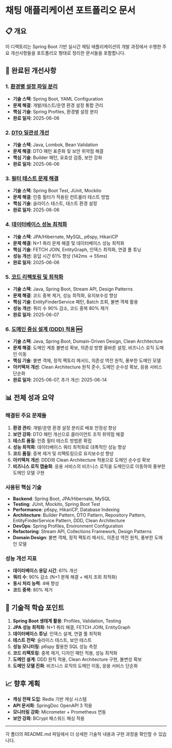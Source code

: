 # 채팅 애플리케이션 포트폴리오 문서

## 📋 개요

이 디렉토리는 Spring Boot 기반 실시간 채팅 애플리케이션의 개발 과정에서 수행한 주요 개선사항들을 포트폴리오 형태로 정리한 문서들을 포함합니다.

## 🚀 완료된 개선사항

### 1. [환경별 설정 파일 분리](./01-environment-configuration-separation/README.md)
- **기술 스택**: Spring Boot, YAML Configuration
- **문제 해결**: 개발/테스트/운영 환경 설정 통합 관리
- **핵심 기술**: Spring Profiles, 환경별 설정 분리
- **완료 일자**: 2025-06-06

### 2. [DTO 일관성 개선](./02-dto-consistency-improvement/README.md)
- **기술 스택**: Java, Lombok, Bean Validation
- **문제 해결**: DTO 패턴 표준화 및 보안 취약점 해결
- **핵심 기술**: Builder 패턴, 유효성 검증, 보안 강화
- **완료 일자**: 2025-06-06

### 3. [필터 테스트 문제 해결](./03-filter-testing-challenges/README.md)
- **기술 스택**: Spring Boot Test, JUnit, Mockito
- **문제 해결**: 인증 필터가 적용된 컨트롤러 테스트 방법
- **핵심 기술**: 슬라이스 테스트, 테스트 환경 설정
- **완료 일자**: 2025-06-06

### 4. [데이터베이스 성능 최적화](./04-database-performance-optimization/README.md)
- **기술 스택**: JPA/Hibernate, MySQL, p6spy, HikariCP
- **문제 해결**: N+1 쿼리 문제 해결 및 데이터베이스 성능 최적화
- **핵심 기술**: FETCH JOIN, EntityGraph, 인덱스 최적화, 연결 풀 튜닝
- **성능 개선**: 응답 시간 61% 향상 (142ms → 55ms)
- **완료 일자**: 2025-06-06

### 5. [코드 리팩토링 및 최적화](./05-code-refactoring-optimization/README.md)
- **기술 스택**: Java, Spring Boot, Stream API, Design Patterns
- **문제 해결**: 코드 중복 제거, 성능 최적화, 유지보수성 향상
- **핵심 기술**: EntityFinderService 패턴, Batch 조회, 불변 객체 활용
- **성능 개선**: 쿼리 수 90% 감소, 코드 중복 80% 제거
- **완료 일자**: 2025-06-07

### 6. [도메인 중심 설계 (DDD) 적용](./06-domain-driven-design.md) 🆕
- **기술 스택**: Java, Spring Boot, Domain-Driven Design, Clean Architecture
- **문제 해결**: 도메인 계층 불변성 확보, 의존성 방향 올바른 설정, 비즈니스 로직 도메인 이동
- **핵심 기술**: 불변 객체, 정적 팩토리 메서드, 의존성 역전 원칙, 풍부한 도메인 모델
- **아키텍처 개선**: Clean Architecture 원칙 준수, 도메인 순수성 확보, 응용 서비스 단순화
- **완료 일자**: 2025-06-07, 추가 개선: 2025-06-14

## 📊 전체 성과 요약

### 해결된 주요 문제들
1. **환경 관리**: 개발/운영 환경 설정 분리로 배포 안정성 향상
2. **보안 강화**: DTO 패턴 개선으로 클라이언트 조작 취약점 해결
3. **테스트 품질**: 인증 필터 테스트 방법론 확립
4. **성능 최적화**: 데이터베이스 쿼리 최적화로 대폭적인 성능 향상
5. **코드 품질**: 중복 제거 및 리팩토링으로 유지보수성 향상
6. **아키텍처 개선**: DDD와 Clean Architecture 적용으로 도메인 순수성 확보
7. **비즈니스 로직 캡슐화**: 응용 서비스의 비즈니스 로직을 도메인으로 이동하여 풍부한 도메인 모델 구현

### 사용된 핵심 기술
- **Backend**: Spring Boot, JPA/Hibernate, MySQL
- **Testing**: JUnit, Mockito, Spring Boot Test
- **Performance**: p6spy, HikariCP, Database Indexing
- **Architecture**: Builder Pattern, DTO Pattern, Repository Pattern, EntityFinderService Pattern, DDD, Clean Architecture
- **DevOps**: Spring Profiles, Environment Configuration
- **Refactoring**: Stream API, Collections Framework, Design Patterns
- **Domain Design**: 불변 객체, 정적 팩토리 메서드, 의존성 역전 원칙, 풍부한 도메인 모델

### 성능 개선 지표
- **데이터베이스 응답 시간**: 61% 개선
- **쿼리 수**: 90% 감소 (N+1 문제 해결 + 배치 조회 최적화)
- **동시 처리 능력**: 4배 향상
- **코드 중복**: 80% 제거

## 🎯 기술적 학습 포인트

1. **Spring Boot 생태계 활용**: Profiles, Validation, Testing
2. **JPA 성능 최적화**: N+1 쿼리 해결, FETCH JOIN, EntityGraph
3. **데이터베이스 튜닝**: 인덱스 설계, 연결 풀 최적화
4. **테스트 전략**: 슬라이스 테스트, 보안 테스트
5. **성능 모니터링**: p6spy 활용한 SQL 성능 측정
6. **코드 리팩토링**: 중복 제거, 디자인 패턴 적용, 성능 최적화
7. **도메인 설계**: DDD 원칙 적용, Clean Architecture 구현, 불변성 확보
8. **도메인 모델 진화**: 비즈니스 로직의 도메인 이동, 응용 서비스 단순화

## 📈 향후 계획

- **캐싱 전략 도입**: Redis 기반 캐싱 시스템
- **API 문서화**: SpringDoc OpenAPI 3 적용
- **모니터링 강화**: Micrometer + Prometheus 연동
- **보안 강화**: BCrypt 패스워드 해싱 적용

---

각 폴더의 README.md 파일에서 더 상세한 기술적 내용과 구현 과정을 확인할 수 있습니다.